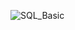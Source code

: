 ![SQL_Basic](https://user-images.githubusercontent.com/127472325/224248935-fa651341-77b5-4c2a-8c75-7526bbb703e7.png)
